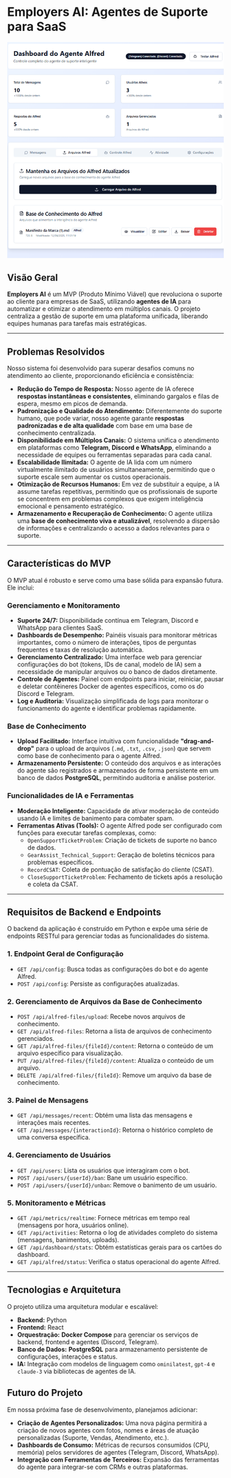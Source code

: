 # Employers AI: Agentes de Suporte para SaaS
![Imagem](Docs/gifs/Screenshot_2.png)


## Visão Geral

**Employers AI** é um MVP (Produto Mínimo Viável) que revoluciona o suporte ao cliente para empresas de SaaS, utilizando **agentes de IA** para automatizar e otimizar o atendimento em múltiplos canais. O projeto centraliza a gestão de suporte em uma plataforma unificada, liberando equipes humanas para tarefas mais estratégicas.

-----

## Problemas Resolvidos

Nosso sistema foi desenvolvido para superar desafios comuns no atendimento ao cliente, proporcionando eficiência e consistência:

  * **Redução do Tempo de Resposta:** Nosso agente de IA oferece **respostas instantâneas e consistentes**, eliminando gargalos e filas de espera, mesmo em picos de demanda.
  * **Padronização e Qualidade do Atendimento:** Diferentemente do suporte humano, que pode variar, nosso agente garante **respostas padronizadas e de alta qualidade** com base em uma base de conhecimento centralizada.
  * **Disponibilidade em Múltiplos Canais:** O sistema unifica o atendimento em plataformas como **Telegram, Discord e WhatsApp**, eliminando a necessidade de equipes ou ferramentas separadas para cada canal.
  * **Escalabilidade Ilimitada:** O agente de IA lida com um número virtualmente ilimitado de usuários simultaneamente, permitindo que o suporte escale sem aumentar os custos operacionais.
  * **Otimização de Recursos Humanos:** Em vez de substituir a equipe, a IA assume tarefas repetitivas, permitindo que os profissionais de suporte se concentrem em problemas complexos que exigem inteligência emocional e pensamento estratégico.
  * **Armazenamento e Recuperação de Conhecimento:** O agente utiliza uma **base de conhecimento viva e atualizável**, resolvendo a dispersão de informações e centralizando o acesso a dados relevantes para o suporte.

-----

## Características do MVP

O MVP atual é robusto e serve como uma base sólida para expansão futura. Ele inclui:

### Gerenciamento e Monitoramento

  * **Suporte 24/7:** Disponibilidade contínua em Telegram, Discord e WhatsApp para clientes SaaS.
  * **Dashboards de Desempenho:** Painéis visuais para monitorar métricas importantes, como o número de interações, tipos de perguntas frequentes e taxas de resolução automática.
  * **Gerenciamento Centralizado:** Uma interface web para gerenciar configurações do bot (tokens, IDs de canal, modelo de IA) sem a necessidade de manipular arquivos ou o banco de dados diretamente.
  * **Controle de Agentes:** Painel com endpoints para iniciar, reiniciar, pausar e deletar contêineres Docker de agentes específicos, como os do Discord e Telegram.
  * **Log e Auditoria:** Visualização simplificada de logs para monitorar o funcionamento do agente e identificar problemas rapidamente.

### Base de Conhecimento

  * **Upload Facilitado:** Interface intuitiva com funcionalidade **"drag-and-drop"** para o upload de arquivos (`.md`, `.txt`, `.csv`, `.json`) que servem como base de conhecimento para o agente Alfred.
  * **Armazenamento Persistente:** O conteúdo dos arquivos e as interações do agente são registrados e armazenados de forma persistente em um banco de dados **PostgreSQL**, permitindo auditoria e análise posterior.

### Funcionalidades de IA e Ferramentas

  * **Moderação Inteligente:** Capacidade de ativar moderação de conteúdo usando IA e limites de banimento para combater spam.
  * **Ferramentas Ativas (Tools):** O agente Alfred pode ser configurado com funções para executar tarefas complexas, como:
      * `OpenSupportTicketProblem`: Criação de tickets de suporte no banco de dados.
      * `GearAssist_Technical_Support`: Geração de boletins técnicos para problemas específicos.
      * `RecordCSAT`: Coleta de pontuação de satisfação do cliente (CSAT).
      * `CloseSupportTicketProblem`: Fechamento de tickets após a resolução e coleta da CSAT.

-----

## Requisitos de Backend e Endpoints

O backend da aplicação é construído em Python e expõe uma série de endpoints RESTful para gerenciar todas as funcionalidades do sistema.

### 1\. Endpoint Geral de Configuração

  * `GET /api/config`: Busca todas as configurações do bot e do agente Alfred.
  * `POST /api/config`: Persiste as configurações atualizadas.

### 2\. Gerenciamento de Arquivos da Base de Conhecimento

  * `POST /api/alfred-files/upload`: Recebe novos arquivos de conhecimento.
  * `GET /api/alfred-files`: Retorna a lista de arquivos de conhecimento gerenciados.
  * `GET /api/alfred-files/{fileId}/content`: Retorna o conteúdo de um arquivo específico para visualização.
  * `PUT /api/alfred-files/{fileId}/content`: Atualiza o conteúdo de um arquivo.
  * `DELETE /api/alfred-files/{fileId}`: Remove um arquivo da base de conhecimento.

### 3\. Painel de Mensagens

  * `GET /api/messages/recent`: Obtém uma lista das mensagens e interações mais recentes.
  * `GET /api/messages/{interactionId}`: Retorna o histórico completo de uma conversa específica.

### 4\. Gerenciamento de Usuários

  * `GET /api/users`: Lista os usuários que interagiram com o bot.
  * `POST /api/users/{userId}/ban`: Bane um usuário específico.
  * `POST /api/users/{userId}/unban`: Remove o banimento de um usuário.

### 5\. Monitoramento e Métricas

  * `GET /api/metrics/realtime`: Fornece métricas em tempo real (mensagens por hora, usuários online).
  * `GET /api/activities`: Retorna o log de atividades completo do sistema (mensagens, banimentos, uploads).
  * `GET /api/dashboard/stats`: Obtém estatísticas gerais para os cartões do dashboard.
  * `GET /api/alfred/status`: Verifica o status operacional do agente Alfred.

-----

## Tecnologias e Arquitetura

O projeto utiliza uma arquitetura modular e escalável:

  * **Backend:** Python
  * **Frontend:** React
  * **Orquestração:** **Docker Compose** para gerenciar os serviços de backend, frontend e agentes (Discord, Telegram).
  * **Banco de Dados:** **PostgreSQL** para armazenamento persistente de configurações, interações e status.
  * **IA:** Integração com modelos de linguagem como `ominilatest`, `gpt-4` e `claude-3` via bibliotecas de agentes de IA.

## Futuro do Projeto

Em nossa próxima fase de desenvolvimento, planejamos adicionar:

  * **Criação de Agentes Personalizados:** Uma nova página permitirá a criação de novos agentes com fotos, nomes e áreas de atuação personalizadas (Suporte, Vendas, Atendimento, etc.).
  * **Dashboards de Consumo:** Métricas de recursos consumidos (CPU, memória) pelos servidores de agentes (Telegram, Discord, WhatsApp).
  * **Integração com Ferramentas de Terceiros:** Expansão das ferramentas do agente para integrar-se com CRMs e outras plataformas.